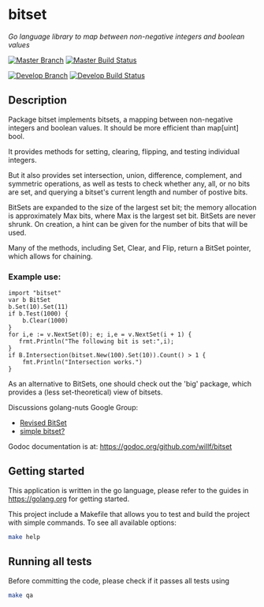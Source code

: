 # bitset

*Go language library to map between non-negative integers and boolean values*

[![Master Branch](https://img.shields.io/badge/-master:-gray.svg)](https://github.com/willf/bitset/tree/master)
[![Master Build Status](https://travis-ci.org/willf/bitset.svg?branch=master)](https://travis-ci.org/willf/bitset)

[![Develop Branch](https://img.shields.io/badge/-develop:-gray.svg)](https://github.com/willf/bitset/tree/develop)
[![Develop Build Status](https://secure.travis-ci.org/willf/bitset.png?branch=develop)](https://travis-ci.org/willf/bitset?branch=develop)



## Description

Package bitset implements bitsets, a mapping between non-negative integers and boolean values.
It should be more efficient than map[uint] bool.

It provides methods for setting, clearing, flipping, and testing individual integers.

But it also provides set intersection, union, difference, complement, and symmetric operations, as well as tests to check whether any, all, or no bits are set, and querying a bitset's current length and number of postive bits.

BitSets are expanded to the size of the largest set bit; the memory allocation is approximately Max bits, where Max is the largest set bit. BitSets are never shrunk. On creation, a hint can be given for the number of bits that will be used.

Many of the methods, including Set, Clear, and Flip, return a BitSet pointer, which allows for chaining.

### Example use:

    import "bitset"
    var b BitSet
    b.Set(10).Set(11)
    if b.Test(1000) {
        b.Clear(1000)
    }
    for i,e := v.NextSet(0); e; i,e = v.NextSet(i + 1) {
       frmt.Println("The following bit is set:",i);
    }
    if B.Intersection(bitset.New(100).Set(10)).Count() > 1 {
        fmt.Println("Intersection works.")
    }

As an alternative to BitSets, one should check out the 'big' package, which provides a (less set-theoretical) view of bitsets.

Discussions golang-nuts Google Group:

* [Revised BitSet](https://groups.google.com/forum/#!topic/golang-nuts/5i3l0CXDiBg)
* [simple bitset?](https://groups.google.com/d/topic/golang-nuts/7n1VkRTlBf4/discussion)

Godoc documentation is at: https://godoc.org/github.com/willf/bitset


## Getting started

This application is written in the go language, please refer to the guides in https://golang.org for getting started.

This project include a Makefile that allows you to test and build the project with simple commands.
To see all available options:
```bash
make help
```

## Running all tests

Before committing the code, please check if it passes all tests using
```bash
make qa
```
